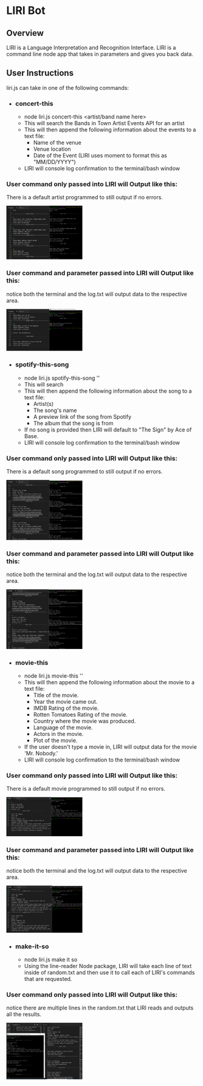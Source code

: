 # LIRI Bot
## Overview
LIRI is a Language Interpretation and Recognition Interface. LIRI is a command line node app that takes in parameters and gives you back data.

## User Instructions
liri.js can take in one of the following commands:

* ### concert-this
  * node liri.js concert-this <artist/band name here>
  * This will search the Bands in Town Artist Events API for an artist 
  * This will then append the following information about the events to a text file: 
    * Name of the venue
    * Venue location
    * Date of the Event (LIRI uses moment to format this as "MM/DD/YYYY")
  * LIRI will console log confirmation to the terminal/bash window  

### User command only passed into LIRI will Output like this:
There is a default artist programmed to still output if no errors.

<img src="https://github.com/clearplaid/liri-node-app/blob/master/images/concert-no-arg.PNG" alt="concert-this-no-arg" style="width:200px;"/> 

### User command and parameter passed into LIRI will Output like this:
notice both the terminal and the log.txt will output data to the respective area.

<img src="https://github.com/clearplaid/liri-node-app/blob/master/images/concert-args.PNG" alt="concert-this-arg" style="width:200px;"/>


* ### spotify-this-song
  * node liri.js spotify-this-song '<song name here>'
  * This will search 
  * This will then append the following information about the song to a text file: 
    * Artist(s)
    * The song's name
    * A preview link of the song from Spotify
    * The album that the song is from
  * If no song is provided then LIRI will default to "The Sign" by Ace of Base.
  * LIRI will console log confirmation to the terminal/bash window  

### User command only passed into LIRI will Output like this:
There is a default song programmed to still output if no errors.

<img src="https://github.com/clearplaid/liri-node-app/blob/master/images/spotify-no-arg.PNG" alt="spotify-this-no-arg" style="width:200px;"/> 

### User command and parameter passed into LIRI will Output like this:
notice both the terminal and the log.txt will output data to the respective area.

<img src="https://github.com/clearplaid/liri-node-app/blob/master/images/spotify-args.PNG" alt="spotify-this-arg" style="width:200px;"/>
 
  
* ### movie-this
  * node liri.js movie-this '<movie name here>'
  * This will then append the following information about the movie to a text file: 
    * Title of the movie.
    * Year the movie came out.
    * IMDB Rating of the movie.
    * Rotten Tomatoes Rating of the movie.
    * Country where the movie was produced.
    * Language of the movie.
    * Actors in the movie.
    * Plot of the movie.
  * If the user doesn't type a movie in, LIRI will output data for the movie 'Mr. Nobody.' 
  * LIRI will console log confirmation to the terminal/bash window  

### User command only passed into LIRI will Output like this:
There is a default movie programmed to still output if no errors.

<img src="https://github.com/clearplaid/liri-node-app/blob/master/images/movie-no-args.PNG" alt="movie-this-no-arg" style="width:200px;"/> 

### User command and parameter passed into LIRI will Output like this:
notice both the terminal and the log.txt will output data to the respective area.

<img src="https://github.com/clearplaid/liri-node-app/blob/master/images/movie-args.PNG" alt="concert-this-no-arg" style="width:200px;"/> 
 
 
* ### make-it-so
  * node liri.js make it so
  * Using the line-reader Node package, LIRI will take each line of text inside of random.txt and then use it to call each of LIRI's commands that are requested.
 
 ### User command only passed into LIRI will Output like this:
 notice there are multiple lines in the random.txt that LIRI reads and outputs all the results.
 
 <img src="https://github.com/clearplaid/liri-node-app/blob/master/images/make-it-so-w-text.PNG" alt="make-it-so" style="width:200px;"/> 

